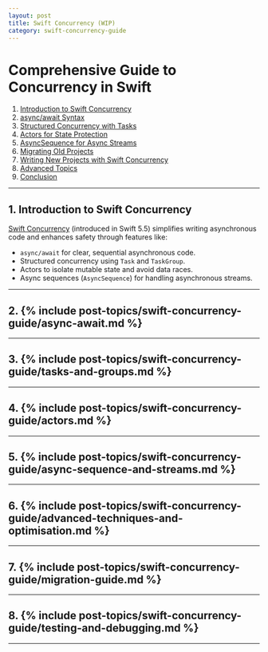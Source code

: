 ```yaml
---
layout: post
title: Swift Concurrency (WIP)
category: swift-concurrency-guide
---
```

# Comprehensive Guide to Concurrency in Swift

1. [Introduction to Swift Concurrency](#introduction-to-swift-concurrency)
2. [async/await Syntax](#2-asyncawait-syntax)
3. [Structured Concurrency with Tasks](#structured-concurrency-with-tasks)
4. [Actors for State Protection](#actors-for-state-protection)
5. [AsyncSequence for Async Streams](#asyncsequence-for-async-streams)
6. [Migrating Old Projects](#migrating-old-projects-to-swift-concurrency)
7. [Writing New Projects with Swift Concurrency](#writing-new-projects-with-swift-concurrency)
8. [Advanced Topics](#advanced-topics)
9. [Conclusion](#conclusion)

---

## 1. Introduction to Swift Concurrency

[Swift Concurrency](https://docs.swift.org/swift-book/documentation/the-swift-programming-language/concurrency/) (introduced in Swift 5.5) simplifies writing asynchronous code and enhances safety through features like:
- `async/await` for clear, sequential asynchronous code.
- Structured concurrency using `Task` and `TaskGroup`.
- Actors to isolate mutable state and avoid data races.
- Async sequences (`AsyncSequence`) for handling asynchronous streams.

---

## 2. {% include post-topics/swift-concurrency-guide/async-await.md %}

---

## 3. {% include post-topics/swift-concurrency-guide/tasks-and-groups.md %}

---

## 4. {% include post-topics/swift-concurrency-guide/actors.md %}

---

## 5. {% include post-topics/swift-concurrency-guide/async-sequence-and-streams.md %}

---

## 6. {% include post-topics/swift-concurrency-guide/advanced-techniques-and-optimisation.md %}

---

## 7. {% include post-topics/swift-concurrency-guide/migration-guide.md %}

--- 

## 8. {% include post-topics/swift-concurrency-guide/testing-and-debugging.md %}

---

